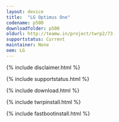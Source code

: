 ```yaml
---
layout: device
title:  "LG Optimus One"
codename: p500
downloadfolder: p500
oldurl: http://teamw.in/project/twrp2/73
supportstatus: Current
maintainer: None
oem: LG
---
```


{% include disclaimer.html %}

{% include supportstatus.html %}

{% include download.html %}

{% include twrpinstall.html %}

{% include fastbootinstall.html %}
